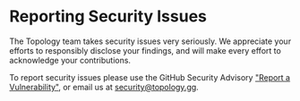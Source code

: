 # Reporting Security Issues

The Topology team takes security issues very seriously. We appreciate your efforts to responsibly disclose your findings, and will make every effort to acknowledge your contributions.

To report security issues please use the GitHub Security Advisory ["Report a Vulnerability"](https://github.com/drp-tech/ts-drp/security/advisories/new), or email us at <a href="mailto:security@topology.gg">security@topology.gg</a>.
